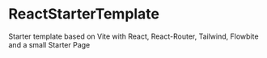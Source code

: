 # ReactStarterTemplate
Starter template based on Vite with React, React-Router, Tailwind, Flowbite and a small Starter Page
